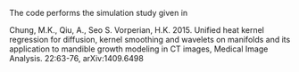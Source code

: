The code performs the simulation study given in 

Chung, M.K., Qiu, A., Seo S. Vorperian, H.K. 2015. Unified heat kernel regression for 
diffusion, kernel smoothing and wavelets on manifolds and its application to mandible growth 
modeling in CT images, Medical Image Analysis. 22:63-76,  arXiv:1409.6498
